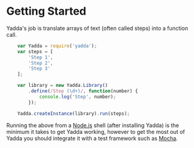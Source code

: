 # Getting Started

Yadda's job is translate arrays of text (often called steps) into a function call.

```js
    var Yadda = require('yadda');
    var steps = [
        'Step 1',
        'Step 2',
        'Step 3'
    ];

    var library = new Yadda.Library()
        .define(/Step (\d+)/, function(number) {
            console.log('Step', number);
        });

    Yadda.createInstance(library).run(steps);
```

Running the above from a [Node.js](https://nodejs.org/) shell (after installing Yadda) is the minimum it takes to get Yadda working, however to get the most out of Yadda you should integrate it with a test framework such as [Mocha](http://visionmedia.github.io/mocha/).
